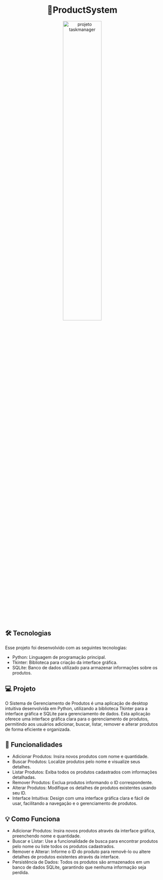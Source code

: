 <h1 align="center">📂ProductSystem</h1>

<p align="center">
  <img alt="projeto taskmanager" src="https://github.com/user-attachments/assets/872350c8-6494-4e9b-b077-b5b527b67cf1" width="50%">
</p>

## 🛠️ Tecnologias

Esse projeto foi desenvolvido com as seguintes tecnologias:

- Python: Linguagem de programação principal.
- Tkinter: Biblioteca para criação da interface gráfica.
- SQLite: Banco de dados utilizado para armazenar informações sobre os produtos.

## 💻 Projeto

O Sistema de Gerenciamento de Produtos é uma aplicação de desktop intuitiva desenvolvida em Python, utilizando a biblioteca Tkinter para a interface gráfica e SQLite para gerenciamento de dados. Esta aplicação oferece uma interface gráfica clara para o gerenciamento de produtos, permitindo aos usuários adicionar, buscar, listar, remover e alterar produtos de forma eficiente e organizada.

## 🚀 Funcionalidades
- Adicionar Produtos: Insira novos produtos com nome e quantidade.
- Buscar Produtos: Localize produtos pelo nome e visualize seus detalhes.
- Listar Produtos: Exiba todos os produtos cadastrados com informações detalhadas.
- Remover Produtos: Exclua produtos informando o ID correspondente.
- Alterar Produtos: Modifique os detalhes de produtos existentes usando seu ID.
- Interface Intuitiva: Design com uma interface gráfica clara e fácil de usar, facilitando a navegação e o gerenciamento de produtos.

## 💡 Como Funciona

- Adicionar Produtos: Insira novos produtos através da interface gráfica, preenchendo nome e quantidade.
- Buscar e Listar: Use a funcionalidade de busca para encontrar produtos pelo nome ou liste todos os produtos cadastrados.
- Remover e Alterar: Informe o ID do produto para removê-lo ou altere detalhes de produtos existentes através da interface.
- Persistência de Dados: Todos os produtos são armazenados em um banco de dados SQLite, garantindo que nenhuma informação seja perdida.


